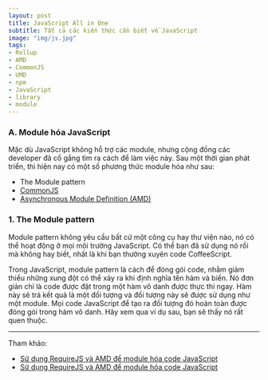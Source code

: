 ```yaml
---
layout: post
title: JavaScript All in One
subtitle: Tất cả các kiến thức cần biết về JavaScript
image: "img/js.jpg"
tags:
- Rollup
- AMD
- CommonJS
- UMD
- npm
- JavaScript
- library
- module
---
```


### A. Module hóa JavaScript

Mặc dù JavaScript không hỗ trợ các module, nhưng cộng đồng các developer đã cố gắng tìm ra cách để làm việc này. Sau một thời gian phát triển, thì hiện nay có một số phương thức module hóa như sau:

- The Module pattern
- [CommonJS](http://www.commonjs.org)
- [Asynchronous Module Definition (AMD)](https://en.wikipedia.org/wiki/Asynchronous_module_definition)


### 1. The Module pattern

Module pattern không yêu cầu bất cứ một công cụ hay thư viện nào, nó có thể hoạt động ở mọi môi trường JavaScript. Có thể bạn đã sử dụng nó rồi mà không hay biết, nhất là khi bạn thường xuyên code CoffeeScript.

Trong JavaScript, module pattern là cách để đóng gói code, nhằm giảm thiểu những xung đột có thể xảy ra khi định nghĩa tên hàm và biến. Nó đơn giản chỉ là code được đặt trong một hàm vô danh được thực thi ngay. Hàm này sẽ trả kết quả là một đối tượng và đối tượng này sẽ được sử dụng như một module. Mọi code JavaScript để tạo ra đối tượng đó hoàn toàn được đóng gói trong hàm vô danh. Hãy xem qua ví dụ sau, bạn sẽ thấy nó rất quen thuộc.


-----
Tham khảo:
- [Sử dụng RequireJS và AMD để module hóa code JavaScript](https://viblo.asia/p/su-dung-requirejs-va-amd-de-module-hoa-code-javascript-znVGLY6jvZOe)
- [Sử dụng RequireJS và AMD để module hóa code JavaScript](https://manhhomienbienthuy.github.io/2016/05/12/su-dung-amd-requirejs-de-module-hoa-javascript.html)





